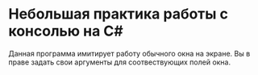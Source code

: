 # Небольшая практика работы с консолью на C#
Данная программа имитирует работу обычного окна на экране.
Вы в праве задать свои аргументы для соотвествующих полей окна. 
